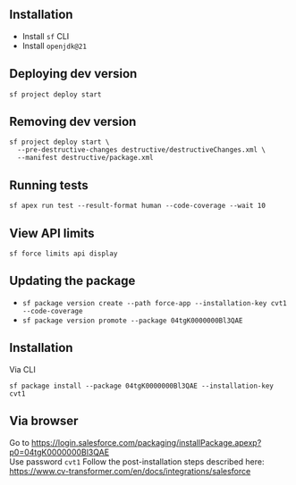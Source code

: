 ## Installation

- Install `sf` CLI
- Install `openjdk@21`

## Deploying dev version

```
sf project deploy start
```

## Removing dev version

```
sf project deploy start \
  --pre-destructive-changes destructive/destructiveChanges.xml \
  --manifest destructive/package.xml
```

## Running tests

```
sf apex run test --result-format human --code-coverage --wait 10
```

## View API limits

```
sf force limits api display
```

## Updating the package

- `sf package version create --path force-app --installation-key cvt1 --code-coverage`
- `sf package version promote --package 04tgK0000000Bl3QAE`

## Installation

Via CLI

```
sf package install --package 04tgK0000000Bl3QAE --installation-key cvt1
```

## Via browser

Go to https://login.salesforce.com/packaging/installPackage.apexp?p0=04tgK0000000Bl3QAE \
Use password `cvt1`
Follow the post-installation steps described here:
https://www.cv-transformer.com/en/docs/integrations/salesforce

